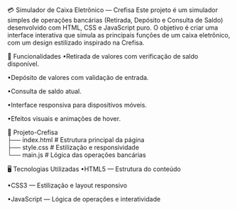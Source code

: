 💳 Simulador de Caixa Eletrônico — Crefisa
Este projeto é um simulador simples de operações bancárias (Retirada, Depósito e Consulta de Saldo) desenvolvido com HTML, CSS e JavaScript puro.
O objetivo é criar uma interface interativa que simula as principais funções de um caixa eletrônico, com um design estilizado inspirado na Crefisa.

🚀 Funcionalidades
•Retirada de valores com verificação de saldo disponível.

•Depósito de valores com validação de entrada.

•Consulta de saldo atual.

•Interface responsiva para dispositivos móveis.

•Efeitos visuais e animações de hover.

📁 Projeto-Crefisa <br>
├── index.html   # Estrutura principal da página <br>
├── style.css    # Estilização e responsividade <br>
└── main.js      # Lógica das operações bancárias <br>

🖥️ Tecnologias Utilizadas
•HTML5 — Estrutura do conteúdo

•CSS3 — Estilização e layout responsivo

•JavaScript — Lógica de operações e interatividade

